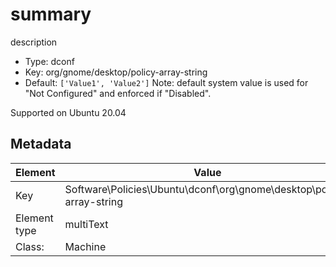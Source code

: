 # summary

description

- Type: dconf
- Key: org/gnome/desktop/policy-array-string
- Default: `['Value1', 'Value2']`
Note: default system value is used for "Not Configured" and enforced if "Disabled".

Supported on Ubuntu 20.04



## Metadata

| Element      | Value            |
| ---          | ---              |
| Key          | Software\Policies\Ubuntu\dconf\org\gnome\desktop\policy-array-string         |
| Element type | multiText |
| Class:       | Machine       |
